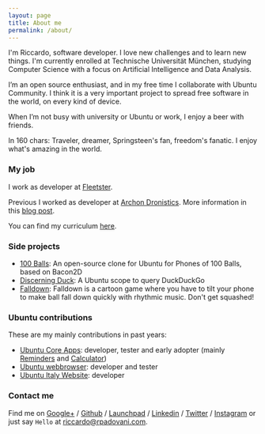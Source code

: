 ```yaml
---
layout: page
title: About me
permalink: /about/
---
```


I'm Riccardo, software developer. I love new challenges and to learn new things.
I'm currently enrolled at Technische Universität München, studying Computer
Science with a focus on Artificial Intelligence and Data Analysis.

I’m an open source enthusiast, and in my free time I collaborate with Ubuntu
Community. I think it is a very important project to spread free software in the
world, on every kind of device.

When I’m not busy with university or Ubuntu or work, I enjoy a beer with friends.

In 160 chars: Traveler, dreamer, Springsteen's fan, freedom's fanatic. I enjoy
what's amazing in the world.

### My job

I work as developer at [Fleetster][fleetster].

Previous I worked as developer at [Archon Dronistics][archon]. More information in this
[blog post][archonpost].

You can find my curriculum [here][cv].

### Side projects

- [100 Balls][100balls]: An open-source clone for Ubuntu for Phones of 100
Balls, based on Bacon2D
- [Discerning Duck][discerningduck]: A Ubuntu scope to query DuckDuckGo
- [Falldown][falldown]: Falldown is a cartoon game where you have to tilt your phone to make ball fall down quickly with rhythmic music. Don't get squashed!

### Ubuntu contributions

These are my mainly contributions in past years:

- [Ubuntu Core Apps][coreapps]: developer, tester and early adopter (mainly
[Reminders][reminders] and [Calculator][calculator])
- [Ubuntu webbrowser][browser]: developer and tester
- [Ubuntu Italy Website][ubuntuit]: developer

### Contact me

Find me on [Google+][google] / [Github][github] / [Launchpad][launchpad] /
[Linkedin][linkedin] / [Twitter][twitter] / [Instagram][instagram] or just say
`Hello` at [riccardo@rpadovani.com](mailto:riccardo@rpadovani.com).

[github]: https://github.com/rpadovani
[google]: https://plus.google.com/+RiccardoPadovani/posts
[launchpad]: https://launchpad.net/~rpadovani/
[100balls]: https://github.com/rpadovani/100balls
[discerningduck]: https://github.com/rpadovani/discerning-duck
[coreapps]: https://launchpad.net/ubuntu-phone-coreapps
[reminders]: https://launchpad.net/reminders-app
[calculator]: https://launchpad.net/ubuntu-calculator-app
[ubuntuit]: http://www.ubuntu-it.org
[archon]: http://www.archon.ai/
[archonpost]: https://rpadovani.com/my-first-job
[linkedin]: http://it.linkedin.com/in/riccardopadovani
[browser]: https://launchpad.net/webbrowser-app
[falldown]: https://uappexplorer.com/app/falldown.rpadovani
[instagram]: https://instagram.com/padowan42/
[twitter]: https://twitter.com/rpadovani93
[cv]: https://cv.rpadovani.com
[fleetster]: http://www.fleetster.net/
